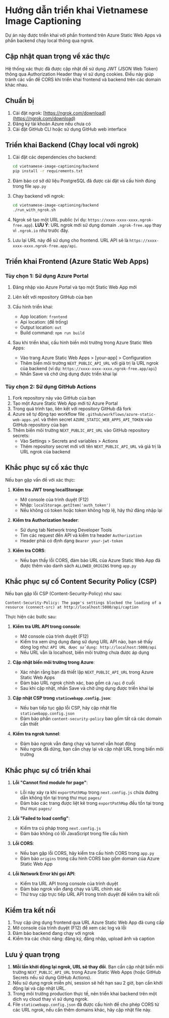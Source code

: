 # Hướng dẫn triển khai Vietnamese Image Captioning

Dự án này được triển khai với phần frontend trên Azure Static Web Apps và phần backend chạy local thông qua ngrok.

## Cập nhật quan trọng về xác thực

Hệ thống xác thực đã được cập nhật để sử dụng JWT (JSON Web Token) thông qua Authorization Header thay vì sử dụng cookies. Điều này giúp tránh các vấn đề CORS khi triển khai frontend và backend trên các domain khác nhau.

## Chuẩn bị

1. Cài đặt ngrok: [https://ngrok.com/download](https://ngrok.com/download)
2. Đăng ký tài khoản Azure nếu chưa có
3. Cài đặt GitHub CLI hoặc sử dụng GitHub web interface

## Triển khai Backend (Chạy local với ngrok)

1. Cài đặt các dependencies cho backend:
   ```bash
   cd vietnamese-image-captioning/backend
   pip install -r requirements.txt
   ```

2. Đảm bảo cơ sở dữ liệu PostgreSQL đã được cài đặt và cấu hình đúng trong file `app.py`

3. Chạy backend với ngrok:
   ```bash
   cd vietnamese-image-captioning/backend
   ./run_with_ngrok.sh
   ```

4. Ngrok sẽ tạo một URL public (ví dụ: `https://xxxx-xxxx-xxxx.ngrok-free.app`). **LƯU Ý**: URL ngrok mới sử dụng domain `.ngrok-free.app` thay vì `.ngrok.io` như trước đây.

5. Lưu lại URL này để sử dụng cho frontend. URL API sẽ là `https://xxxx-xxxx-xxxx.ngrok-free.app/api`.

## Triển khai Frontend (Azure Static Web Apps)

### Tùy chọn 1: Sử dụng Azure Portal

1. Đăng nhập vào Azure Portal và tạo một Static Web App mới
2. Liên kết với repository GitHub của bạn
3. Cấu hình triển khai:
   - App location: `frontend`
   - Api location: (để trống)
   - Output location: `out`
   - Build command: `npm run build`

4. Sau khi triển khai, cấu hình biến môi trường trong Azure Static Web Apps:
   - Vào trang Azure Static Web Apps > [your-app] > Configuration
   - Thêm biến môi trường `NEXT_PUBLIC_API_URL` với giá trị là URL ngrok của backend (ví dụ: `https://xxxx-xxxx-xxxx.ngrok-free.app/api`)
   - Nhấn Save và chờ ứng dụng được triển khai lại

### Tùy chọn 2: Sử dụng GitHub Actions

1. Fork repository này vào GitHub của bạn
2. Tạo một Azure Static Web App mới từ Azure Portal
3. Trong quá trình tạo, liên kết với repository GitHub đã fork
4. Azure sẽ tự động tạo workflow file `.github/workflows/azure-static-web-apps.yml` và thêm secret `AZURE_STATIC_WEB_APPS_API_TOKEN` vào GitHub repository của bạn
5. Thêm biến môi trường `NEXT_PUBLIC_API_URL` vào GitHub repository secrets:
   - Vào Settings > Secrets and variables > Actions
   - Thêm repository secret mới với tên `NEXT_PUBLIC_API_URL` và giá trị là URL ngrok của backend

## Khắc phục sự cố xác thực

Nếu bạn gặp vấn đề với xác thực:

1. **Kiểm tra JWT trong localStorage**:
   - Mở console của trình duyệt (F12)
   - Nhập: `localStorage.getItem('auth_token')`
   - Nếu không có token hoặc token không hợp lệ, hãy thử đăng nhập lại

2. **Kiểm tra Authorization header**:
   - Sử dụng tab Network trong Developer Tools
   - Tìm các request đến API và kiểm tra header `Authorization`
   - Header phải có định dạng `Bearer your-jwt-token`

3. **Kiểm tra CORS**:
   - Nếu bạn thấy lỗi CORS, đảm bảo URL của Azure Static Web App đã được thêm vào danh sách `ALLOWED_ORIGINS` trong `app.py`

## Khắc phục sự cố Content Security Policy (CSP)

Nếu bạn gặp lỗi CSP (Content-Security-Policy) như sau:
```
Content-Security-Policy: The page's settings blocked the loading of a resource (connect-src) at http://localhost:5000/api/caption
```

Thực hiện các bước sau:

1. **Kiểm tra URL API trong console**:
   - Mở console của trình duyệt (F12)
   - Kiểm tra xem ứng dụng đang sử dụng URL API nào, bạn sẽ thấy dòng log như: `API URL được sử dụng: http://localhost:5000/api`
   - Nếu URL vẫn là localhost, biến môi trường chưa được áp dụng

2. **Cập nhật biến môi trường trong Azure**:
   - Xác nhận rằng bạn đã thiết lập `NEXT_PUBLIC_API_URL` trong Azure Static Web Apps
   - Đảm bảo URL ngrok chính xác, bao gồm cả `/api` ở cuối
   - Sau khi cập nhật, nhấn Save và chờ ứng dụng được triển khai lại

3. **Cập nhật CSP trong `staticwebapp.config.json`**:
   - Nếu bạn tiếp tục gặp lỗi CSP, hãy cập nhật file `staticwebapp.config.json`
   - Đảm bảo phần `content-security-policy` bao gồm tất cả các domain cần thiết

4. **Kiểm tra ngrok tunnel**:
   - Đảm bảo ngrok vẫn đang chạy và tunnel vẫn hoạt động
   - Nếu ngrok đã dừng, bạn cần chạy lại và cập nhật URL trong biến môi trường

## Khắc phục sự cố triển khai

1. **Lỗi "Cannot find module for page"**: 
   - Lỗi này xảy ra khi `exportPathMap` trong `next.config.js` chứa đường dẫn không tồn tại trong thư mục `pages/`
   - Đảm bảo các trang được liệt kê trong `exportPathMap` đều tồn tại trong thư mục `pages/`

2. **Lỗi "Failed to load config"**: 
   - Kiểm tra cú pháp trong `next.config.js`
   - Đảm bảo không có lỗi JavaScript trong file cấu hình

3. **Lỗi CORS**:
   - Nếu bạn gặp lỗi CORS, hãy kiểm tra cấu hình CORS trong `app.py`
   - Đảm bảo `origins` trong cấu hình CORS bao gồm domain của Azure Static Web App

4. **Lỗi Network Error khi gọi API**:
   - Kiểm tra URL API trong console của trình duyệt
   - Đảm bảo ngrok vẫn đang chạy và URL chính xác
   - Thử truy cập trực tiếp URL API trong trình duyệt để kiểm tra kết nối

## Kiểm tra kết nối

1. Truy cập ứng dụng frontend qua URL Azure Static Web App đã cung cấp
2. Mở console của trình duyệt (F12) để xem các log và lỗi
3. Đảm bảo backend đang chạy với ngrok
4. Kiểm tra các chức năng: đăng ký, đăng nhập, upload ảnh và caption

## Lưu ý quan trọng

1. **Mỗi lần khởi động lại ngrok, URL sẽ thay đổi**. Bạn cần cập nhật biến môi trường `NEXT_PUBLIC_API_URL` trong Azure Static Web Apps (hoặc GitHub Secrets nếu sử dụng GitHub Actions).
2. Nếu sử dụng ngrok miễn phí, session sẽ hết hạn sau 2 giờ, bạn cần khởi động lại và cập nhật URL.
3. Trong môi trường production thực tế, nên triển khai backend trên một dịch vụ cloud thay vì sử dụng ngrok.
4. File `staticwebapp.config.json` đã được cấu hình để cho phép CORS từ các URL ngrok, nếu cần thêm domains khác, hãy cập nhật file này. 